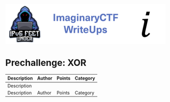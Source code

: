 ![ImaginaryCTF](../../banner.png)

# Prechallenge: XOR

|Description|Author|Points|Category|
|---|---|---|---|
|Description|
|Description|Author|Points|Category|